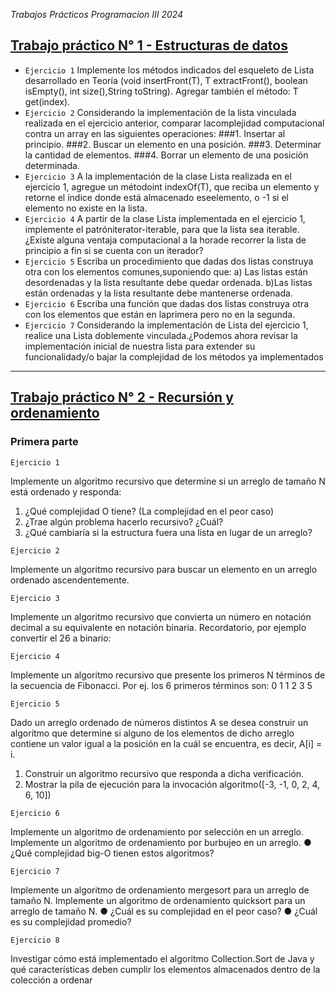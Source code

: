 <em>Trabajos Prácticos Programacion III 2024 </em>

## [Trabajo práctico N° 1 - Estructuras de datos](#TP1)
- `Ejercicio 1`
Implemente los métodos indicados del esqueleto de Lista desarrollado en Teoría (void insertFront(T), T extractFront(), boolean isEmpty(), int size(),String toString). Agregar también el método: T get(index).
- `Ejercicio 2`
Considerando la implementación de la lista vinculada realizada en el ejercicio anterior, comparar lacomplejidad computacional contra un array en las siguientes operaciones:
###1. Insertar al principio.
###2. Buscar un elemento en una posición.
###3. Determinar la cantidad de elementos.
###4. Borrar un elemento de una posición determinada.
- `Ejercicio 3`
A la implementación de la clase Lista realizada en el ejercicio 1, agregue un métodoint indexOf(T), que reciba un elemento y retorne el índice donde está almacenado eseelemento, o -1 si el elemento no existe en la lista.
- `Ejercicio 4`
A partir de la clase Lista implementada en el ejercicio 1, implemente el patróniterator-iterable, para que la lista sea iterable. ¿Existe alguna ventaja computacional a la horade recorrer la lista de principio a fin si se cuenta con un iterador?
- `Ejercicio 5`
Escriba un procedimiento que dadas dos listas construya otra con los elementos comunes,suponiendo que: a) Las listas están desordenadas y la lista resultante debe quedar ordenada. b)Las listas están ordenadas y la lista resultante debe mantenerse ordenada.
- `Ejercicio 6`
Escriba una función que dadas dos listas construya otra con los elementos que están en laprimera pero no en la segunda.
- `Ejercicio 7`
Considerando la implementación de Lista del ejercicio 1, realice una Lista doblemente vinculada.¿Podemos ahora revisar la implementación inicial de nuestra lista para extender su funcionalidady/o bajar la complejidad de los métodos ya implementados

***

## [Trabajo práctico N° 2 -  Recursión y ordenamiento](#TP2)
### Primera parte
`Ejercicio 1`

Implemente un algoritmo recursivo que determine si un arreglo de tamaño N está ordenado y responda:
1. ¿Qué complejidad O tiene? (La complejidad en el peor caso)
2. ¿Trae algún problema hacerlo recursivo? ¿Cuál?
3. ¿Qué cambiaría si la estructura fuera una lista en lugar de un arreglo?

   
`Ejercicio 2`

Implemente un algoritmo recursivo para buscar un elemento en un arreglo ordenado ascendentemente.

`Ejercicio 3`

Implemente un algoritmo recursivo que convierta un número en notación decimal a su equivalente en notación binaria. Recordatorio, por ejemplo convertir el 26 a binario:

`Ejercicio 4`

Implemente un algoritmo recursivo que presente los primeros N términos de la secuencia de Fibonacci. 
Por ej. los 6 primeros términos son: 0 1 1 2 3 5

`Ejercicio 5`

Dado un arreglo ordenado de números distintos A se desea construir un algoritmo que determine si alguno de los elementos de dicho arreglo contiene un valor igual a la posición en la cuál se encuentra, es decir, A[i] = i.
1. Construir un algoritmo recursivo que responda a dicha verificación.
2. Mostrar la pila de ejecución para la invocación algoritmo([-3, -1, 0, 2, 4, 6, 10])

   
`Ejercicio 6`

Implemente un algoritmo de ordenamiento por selección en un arreglo.
Implemente un algoritmo de ordenamiento por burbujeo en un arreglo.
● ¿Qué complejidad big-O tienen estos algoritmos?

`Ejercicio 7`

Implemente un algoritmo de ordenamiento mergesort para un arreglo de tamaño N.
Implemente un algoritmo de ordenamiento quicksort para un arreglo de tamaño N.
● ¿Cuál es su complejidad en el peor caso?
● ¿Cuál es su complejidad promedio?

`Ejercicio 8`

Investigar cómo está implementado el algoritmo Collection.Sort de Java y qué características
deben cumplir los elementos almacenados dentro de la colección a ordenar
